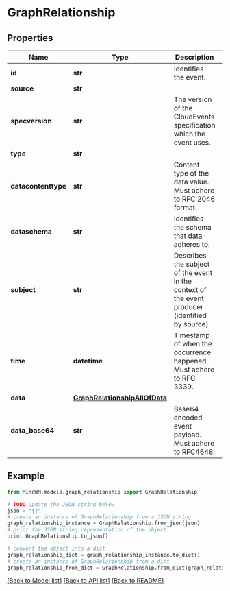 # GraphRelationship


## Properties
Name | Type | Description | Notes
------------ | ------------- | ------------- | -------------
**id** | **str** | Identifies the event. | 
**source** | **str** |  | 
**specversion** | **str** | The version of the CloudEvents specification which the event uses. | 
**type** | **str** |  | 
**datacontenttype** | **str** | Content type of the data value. Must adhere to RFC 2046 format. | [optional] 
**dataschema** | **str** | Identifies the schema that data adheres to. | [optional] 
**subject** | **str** | Describes the subject of the event in the context of the event producer (identified by source). | [optional] 
**time** | **datetime** | Timestamp of when the occurrence happened. Must adhere to RFC 3339. | [optional] 
**data** | [**GraphRelationshipAllOfData**](GraphRelationshipAllOfData.md) |  | [optional] 
**data_base64** | **str** | Base64 encoded event payload. Must adhere to RFC4648. | [optional] 

## Example

```python
from MindWM.models.graph_relationship import GraphRelationship

# TODO update the JSON string below
json = "{}"
# create an instance of GraphRelationship from a JSON string
graph_relationship_instance = GraphRelationship.from_json(json)
# print the JSON string representation of the object
print GraphRelationship.to_json()

# convert the object into a dict
graph_relationship_dict = graph_relationship_instance.to_dict()
# create an instance of GraphRelationship from a dict
graph_relationship_from_dict = GraphRelationship.from_dict(graph_relationship_dict)
```
[[Back to Model list]](../README.md#documentation-for-models) [[Back to API list]](../README.md#documentation-for-api-endpoints) [[Back to README]](../README.md)


